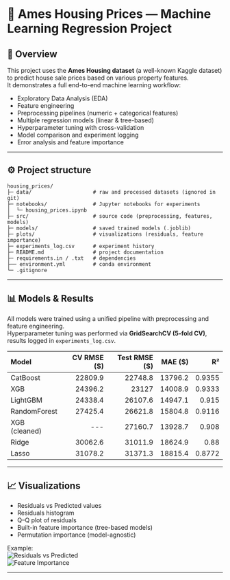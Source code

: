 # 🏡 Ames Housing Prices — Machine Learning Regression Project

## 📌 Overview
This project uses the **Ames Housing dataset** (a well-known Kaggle dataset) to predict house sale prices based on various property features.  
It demonstrates a full end-to-end machine learning workflow:

- Exploratory Data Analysis (EDA)
- Feature engineering
- Preprocessing pipelines (numeric + categorical features)
- Multiple regression models (linear & tree-based)
- Hyperparameter tuning with cross-validation
- Model comparison and experiment logging
- Error analysis and feature importance

---

## ⚙️ Project structure
```
housing_prices/   
├─ data/                    # raw and processed datasets (ignored in git)
├─ notebooks/               # Jupyter notebooks for experiments
│  └─ housing_prices.ipynb 
├─ src/                     # source code (preprocessing, features, models)
├─ models/                  # saved trained models (.joblib)
├─ plots/                   # visualizations (residuals, feature importance)
├─ experiments_log.csv      # experiment history
├─ README.md                # project documentation
├─ requirements.in / .txt   # dependencies
├── environment.yml         # conda environment
└─ .gitignore
```
---

## 📊 Models & Results
All models were trained using a unified pipeline with preprocessing and feature engineering.  
Hyperparameter tuning was performed via **GridSearchCV (5-fold CV)**, results logged in `experiments_log.csv`.

| Model         |   CV RMSE ($) |   Test RMSE ($) |   MAE ($) |     R² |
|:--------------|--------------:|----------------:|----------:|-------:|
| CatBoost      |       22809.9 |         22748.8 |   13796.2 | 0.9355 |
| XGB           |       24396.2 |         23127   |   14008.9 | 0.9333 |
| LightGBM      |       24338.4 |         26107.6 |   14947.1 | 0.915  |
| RandomForest  |       27425.4 |         26621.8 |   15804.8 | 0.9116 |
| XGB (cleaned) |         ---   |         27160.7 |   13928.7 | 0.908  |
| Ridge         |       30062.6 |         31011.9 |   18624.9 | 0.88   |
| Lasso         |       31078.2 |         31371.3 |   18815.4 | 0.8772 |



---

## 📈 Visualizations
- Residuals vs Predicted values  
- Residuals histogram  
- Q–Q plot of residuals  
- Built-in feature importance (tree-based models)  
- Permutation importance (model-agnostic)  

Example:  
![Residuals vs Predicted](plots/xgb_residuals_scatter.png)  
![Feature Importance](plots/xgb_feature_importance_builtin.png)

---
